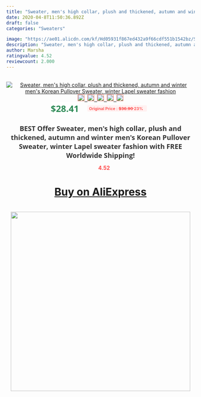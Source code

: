 ```yaml
---
title: "Sweater, men's high collar, plush and thickened, autumn and winter men's Korean Pullover Sweater, winter Lapel sweater fashion"
date: 2020-04-8T11:50:36.892Z
draft: false
categories: "Sweaters"

image: "https://ae01.alicdn.com/kf/Hd05931f867ed432a9f66cdf551b1542bz/Sweater-men-s-high-collar-plush-and-thickened-autumn-and-winter-men-s-Korean-Pullover-Sweater.jpg"
description: "Sweater, men's high collar, plush and thickened, autumn and winter men's Korean Pullover Sweater, winter Lapel sweater fashion"
author: Marsha
ratingvalue: 4.52
reviewcount: 2.000
---
```

<br>
<div style="text-align: center;">
<a href="https://s.click.aliexpress.com/e/_97UVBP" target="_blank" rel="nofollow noopener noreferrer"><img alt="Sweater, men's high collar, plush and thickened, autumn and winter men's Korean Pullover Sweater, winter Lapel sweater fashion" class="magnifier-image" src="https://ae01.alicdn.com/kf/Hd05931f867ed432a9f66cdf551b1542bz/Sweater-men-s-high-collar-plush-and-thickened-autumn-and-winter-men-s-Korean-Pullover-Sweater.jpg_640x640.jpg">
<br>
<img style="border:1px solid salmon" src="https://ae01.alicdn.com/kf/Hd05931f867ed432a9f66cdf551b1542bz/Sweater-men-s-high-collar-plush-and-thickened-autumn-and-winter-men-s-Korean-Pullover-Sweater.jpg_120x120.jpg">&nbsp;&nbsp;<img style="border:1px solid salmon" src="https://ae01.alicdn.com/kf/He2eb05af073c4608b81efb74385124f1J/Sweater-men-s-high-collar-plush-and-thickened-autumn-and-winter-men-s-Korean-Pullover-Sweater.jpg_120x120.jpg">&nbsp;&nbsp;<img style="border:1px solid salmon" src="https://ae01.alicdn.com/kf/H9b44d4c604b74c5394dc67b9522de93cp/Sweater-men-s-high-collar-plush-and-thickened-autumn-and-winter-men-s-Korean-Pullover-Sweater.jpg_120x120.jpg">&nbsp;&nbsp;<img style="border:1px solid salmon" src="https://ae01.alicdn.com/kf/H779b595d70d242759b3328088097f58aT/Sweater-men-s-high-collar-plush-and-thickened-autumn-and-winter-men-s-Korean-Pullover-Sweater.jpg_120x120.jpg">&nbsp;&nbsp;<img style="border:1px solid salmon" src="https://ae01.alicdn.com/kf/H64df65f42f0a475388e630cbf83ff64fz/Sweater-men-s-high-collar-plush-and-thickened-autumn-and-winter-men-s-Korean-Pullover-Sweater.jpg_120x120.jpg"></a></div><br0>
<div style="text-align: center;"><span style="background-color: white; border: 0px; box-sizing: border-box; color: seagreen; display: inline-block; font-family: &quot;open sans&quot; , &quot;arial&quot; , &quot;helvetica&quot; , sans-serif , &quot;heiti&quot;; font-size: 24px; font-stretch: inherit; font-weight: 700; line-height: inherit; margin: 0px 10px 0px 0px; padding: 0px; vertical-align: middle;">$28.41 </span>
<span style="background: rgb(255 , 241 , 241); border-radius: 3px; border: 0px; box-sizing: border-box; color: #ff4747; display: inline-block; font-family: inherit; font-size: 12px; font-stretch: inherit; font-style: inherit; font-variant: inherit; font-weight: 600; line-height: inherit; margin: 0px; padding: 2px 5px; transform: scale(0.9); vertical-align: middle;">Original Price : <b style="text-decoration: line-through;">$36.90 </b> 23%&nbsp;&nbsp;</span></div>
<h1 style="color: #333333; display: inline-block; font-family: &quot;open sans&quot; , &quot;arial&quot; , &quot;helvetica&quot; , sans-serif , &quot;heiti&quot;; font-size: 18px; font-stretch: inherit; font-weight: 700; text-align: center;">BEST Offer Sweater, men's high collar, plush and thickened, autumn and winter men's Korean Pullover Sweater, winter Lapel sweater fashion with FREE Worldwide Shipping!</h1>
<div style="color: #ff4747; text-align: center;">
<img src="https://4.bp.blogspot.com/-M0ZcTcb-5uY/XleCXlxnR4I/AAAAAAAAAEc/OrjgMkXV1oMQFaCRZj5HQwOCBcu3w1FegCPcBGAYYCw/s1600/star.png" style="height: 15px;">&nbsp;<b>4.52</b></div>
<div class="button_cont" align="center"><a class="buynow_a" href="https://s.click.aliexpress.com/e/_97UVBP" target="_blank" rel="nofollow noopener noreferrer"><H1>Buy on AliExpress</H1></a></div><br>
<div class="separator" style="clear: both; text-align: center;">
<img src="https://lh3.googleusercontent.com/-pTy5HemUv9M/XlePHvY0dAI/AAAAAAAAAE4/0nX5iRUoIWY8eMW9Dpxeirr157OZliDIgCLcBGAsYHQ/s1600/badge.gif" width="480">
</div>
